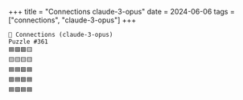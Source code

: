 +++
title = "Connections claude-3-opus"
date = 2024-06-06
tags = ["connections", "claude-3-opus"]
+++

```text
🤖 Connections (claude-3-opus) 
Puzzle #361
🟦🟪🟪🟨
🟨🟨🟨🟨
🟦🟦🟪🟦
🟪🟦🟪🟦
🟦🟪🟦🟦
```

